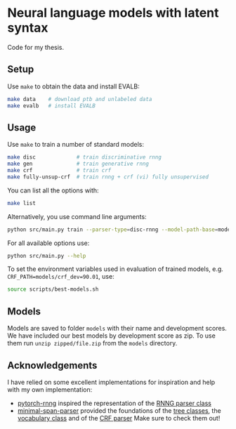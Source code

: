 # Neural language models with latent syntax
Code for my thesis.

## Setup
Use `make` to obtain the data and install EVALB:
```bash
make data    # download ptb and unlabeled data
make evalb   # install EVALB
```

## Usage
Use `make` to train a number of standard models:
```bash
make disc             # train discriminative rnng
make gen              # train generative rnng
make crf              # train crf
make fully-unsup-crf  # train rnng + crf (vi) fully unsupervised
```
You can list all the options with:
```bash
make list
```

Alternatively, you use command line arguments:
```bash
python src/main.py train --parser-type=disc-rnng --model-path-base=models/disc-rnng
```
For all available options use:
```bash
python src/main.py --help
```

To set the environment variables used in evaluation of trained models, e.g. `CRF_PATH=models/crf_dev=90.01`, use:
```bash
source scripts/best-models.sh
```

## Models
Models are saved to folder `models` with their name and development scores. We have included our best models by development score as zip. To use them run `unzip zipped/file.zip` from the `models` directory.

## Acknowledgements
I have relied on some excellent implementations for inspiration and help with my own implementation:
* [pytorch-rnng](https://github.com/kmkurn/pytorch-rnng) inspired the representation of the [RNNG parser class](https://github.com/daandouwe/Thesis/blob/master/src/rnng/parser/parser.py)
* [minimal-span-parser](https://github.com/mitchellstern/minimal-span-parser) provided the foundations of the [tree classes](https://github.com/daandouwe/Thesis/blob/master/src/utils/trees.py), the [vocabulary class](https://github.com/daandouwe/Thesis/blob/master/src/utils/vocabulary.py) and of the [CRF parser](https://github.com/daandouwe/Thesis/blob/master/src/crf/model.py)
Make sure to check them out!
